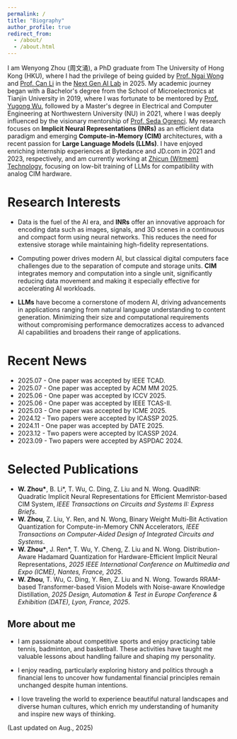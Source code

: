 ```yaml
---
permalink: /
title: "Biography"
author_profile: true
redirect_from: 
  - /about/
  - /about.html
---
```

I am Wenyong Zhou (周文涌), a PhD graduate from The University of Hong Kong (HKU), where I had the privilege of being guided by [Prof. Ngai Wong](https://www.eee.hku.hk/~nwong/) and [Prof. Can Li](https://www.eee.hku.hk/people/canl/) in the [Next Gen AI Lab](https://hku-ngai.github.io/people/) in 2025. My academic journey began with a Bachelor's degree from the School of Microelectronics at Tianjin University in 2019, where I was fortunate to be mentored by [Prof. Yugong Wu](https://baike.baidu.com/item/%E5%90%B4%E8%A3%95%E5%8A%9F/8631943), followed by a Master's degree in Electrical and Computer Engineering at Northwestern University (NU) in 2021, where I was deeply influenced by the visionary mentorship of [Prof. Seda Ogrenci](https://www.mccormick.northwestern.edu/research-faculty/directory/profiles/ogrenci-seda.html). My research focuses on **Implicit Neural Representations (INRs)** as an efficient data paradigm and emerging **Compute-in-Memory (CIM)** architectures, with a recent passion for **Large Language Models (LLMs)**. I have enjoyed enriching internship experiences at Bytedance and JD.com in 2021 and 2023, respectively, and am currently working at [Zhicun (Witmem) Technology](http://www.witintech.com/), focusing on low-bit training of LLMs for compatibility with analog CIM hardware.


Research Interests
======
- Data is the fuel of the AI era, and **INRs** offer an innovative approach for encoding data such as images, signals, and 3D scenes in a continuous and compact form using neural networks. This reduces the need for extensive storage while maintaining high-fidelity representations.

- Computing power drives modern AI, but classical digital computers face challenges due to the separation of compute and storage units. **CIM** integrates memory and computation into a single unit, significantly reducing data movement and making it especially effective for accelerating AI workloads.

- **LLMs** have become a cornerstone of modern AI, driving advancements in applications ranging from natural language understanding to content generation. Minimizing their size and computational requirements without compromising performance democratizes access to advanced AI capabilities and broadens their range of applications.


Recent News
======
- 2025.07 - One paper was accepted by IEEE TCAD.
- 2025.07 - One paper was accepted by ACM MM 2025.
- 2025.06 - One paper was accepted by ICCV 2025.
- 2025.06 - One paper was accepted by IEEE TCAS-II.
- 2025.03 - One paper was accepted by ICME 2025.
- 2024.12 - Two papers were accepted by ICASSP 2025.
- 2024.11 - One paper was accepted by DATE 2025.
- 2023.12 - Two papers were accepted by ICASSP 2024.
- 2023.09 - Two papers were accepted by ASPDAC 2024.

Selected Publications 
====== 
  - **W. Zhou\***, B. Li\*, T. Wu, C. Ding, Z. Liu and N. Wong. QuadINR: Quadratic Implicit Neural Representations for Efficient Memristor-based CIM System, *IEEE Transactions on Circuits and Systems II: Express Briefs*.
  - **W. Zhou**, Z. Liu, Y. Ren, and N. Wong, Binary Weight Multi-Bit Activation Quantization for Compute-in-Memory CNN Accelerators, *IEEE Transactions on Computer-Aided Design of Integrated Circuits and Systems*. 
  - **W. Zhou\***, J. Ren\*, T. Wu, Y. Cheng, Z. Liu and N. Wong. Distribution-Aware Hadamard Quantization for Hardware-Efficient Implicit Neural Representations, *2025 IEEE International Conference on Multimedia and Expo (ICME), Nantes, France, 2025*.
  - **W. Zhou**, T. Wu, C. Ding, Y. Ren, Z. Liu and N. Wong. Towards RRAM-based Transformer-based Vision Models with Noise-aware Knowledge Distillation, *2025 Design, Automation & Test in Europe Conference & Exhibition (DATE), Lyon, France, 2025*.

More about me
------
- I am passionate about competitive sports and enjoy practicing table tennis, badminton, and basketball. These activities have taught me valuable lessons about handling failure and shaping my personality.

- I enjoy reading, particularly exploring history and politics through a financial lens to uncover how fundamental financial principles remain unchanged despite human intentions.

- I love traveling the world to experience beautiful natural landscapes and diverse human cultures, which enrich my understanding of humanity and inspire new ways of thinking.

(Last updated on Aug., 2025)

<script type="text/javascript" id="clustrmaps" src="//clustrmaps.com/map_v2.js?d=-nscv4pQeoMEESU7AgJ6vCgAGxzsHrMmnsZm4xJFXUs&cl=ffffff&w=a"></script>
